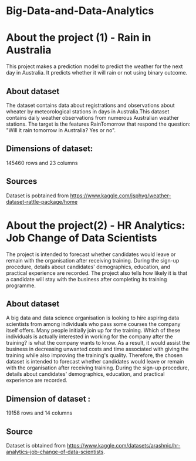 # Big-Data-and-Data-Analytics
# About the project (1) - Rain in Australia
This project makes a prediction model to predict the weather for the next day in Australia. It predicts whether it will rain or not using binary outcome.

## About dataset
The dataset contains data about registrations and observations about wheater by meteorological stations in days in Australia.This dataset contains daily weather observations from numerous Australian weather stations. The target is the features RainTomorrow that respond the question: "Will it rain tomorrow in Australia? Yes or no".

## Dimensions of dataset:
145460 rows and 23 columns

## Sources
Dataset is pobtained from https://www.kaggle.com/jsphyg/weather-dataset-rattle-package/home

# About the project(2) - HR Analytics: Job Change of Data Scientists
The project is intended to forecast whether candidates would leave or remain with the organisation after receiving training. During the sign-up procedure, details about candidates' demographics, education, and practical experience are recorded. The project also tells how likely it is that a candidate will stay with the business after completing its training programme.

## About dataset
A big data and data science organisation is looking to hire aspiring data scientists from among individuals who pass some courses the company itself offers. Many people initially join up for the training. Which of these individuals is actually interested in working for the company after the training? is what the company wants to know. As a result, it would assist the business in decreasing unwanted costs and time associated with giving the training while also improving the training's quality. Therefore, the chosen dataset is intended to forecast whether candidates would leave or remain with the organisation after receiving training. During the sign-up procedure, details about candidates' demographics, education, and practical experience are recorded.

## Dimension of dataset :
19158 rows and 14 columns

## Source
Dataset is obtained from https://www.kaggle.com/datasets/arashnic/hr-analytics-job-change-of-data-scientists.
